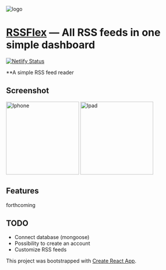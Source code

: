 <p class="text-align:center">
<img src="https://image.noelshack.com/fichiers/2019/18/2/1556645015-logo-readme.jpg" alt="logo" title="logo" />
</a>

# [RSSFlex](https://rssflex.netlify.com) — All RSS feeds in one simple dashboard

[![Netlify Status](https://api.netlify.com/api/v1/badges/edfb2794-7483-445a-8454-0509efc7d580/deploy-status)](https://app.netlify.com/sites/rssflex/deploys)

**A simple RSS feed reader

## Screenshot
<img src="https://image.noelshack.com/fichiers/2019/18/2/1556645736-iphone.jpg" alt="Iphone" width="200"/>
<img src="https://image.noelshack.com/fichiers/2019/18/2/1556645827-ipad.jpg" alt="Ipad" width="200" />

## Features
forthcoming

## TODO
- Connect database (mongoose)
- Possibility to create an account
- Customize RSS feeds

This project was bootstrapped with [Create React App](https://github.com/facebook/create-react-app).